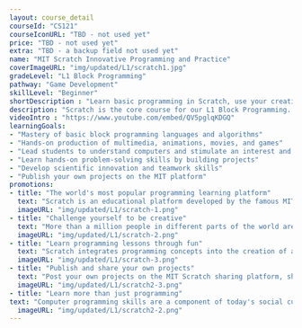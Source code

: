 ```yaml
---
layout: course_detail
courseId: "CS121"
courseIconURL: "TBD - not used yet"
price: "TBD - not used yet"
extra: "TBD - a backup field not used yet"
name: "MIT Scratch Innovative Programming and Practice"
coverImageURL: "img/updated/L1/scratch1.jpg"
gradeLevel: "L1 Block Programming"
pathway: "Game Development"
skillLevel: "Beginner"
shortDescription : "Learn basic programming in Scratch, use your creativity and share your work with young programmers from all over the world!"
description: "Scratch is the core course for our L1 Block Programming. By learning the programming platform for kids developed by MIT, students can quickly understand the concepts and basic syntax of programming and can create fun programming projects from the first lesson. Using Scratch, you can write your own interactive media, such as stories, games, and animations, and then you can share your ideas with the world. "
videoIntro : "https://www.youtube.com/embed/QV5pglqKDGQ"
learningGoals:
- "Mastery of basic block programming languages and algorithms"
- "Hands-on production of multimedia, animations, movies, and games"
- "Lead students to understand computers and stimulate an interest and passion for programming"
- "Learn hands-on problem-solving skills by building projects"
- "Develop scientific innovation and teamwork skills"
- "Publish your own projects on the MIT platform"
promotions:
- title: "The world's most popular programming learning platform"
  text: "Scratch is an educational platform developed by the famous MIT Media Lab for elementary and middle school students to learn computer programming. By using a more graphical and friendly programming language, students can quickly learn and create fun animations and game projects."
  imageURL: "img/updated/L1/scratch-1.png"
- title: "Challenge yourself to be creative"
  text: "More than a million people in different parts of the world are making their own Scratch projects, and more than 25 million projects have been posted on the Scratch sharing platform. Why don't you join this community and show us what your creativity is all about?"
  imageURL: "img/updated/L1/scratch-2.png"
- title: "Learn programming lessons through fun"
  text: "Scratch integrates programming concepts into the creation of animations and games. As you complete your project, you have already mastered the basic concepts of programming such as variables, loops, and functions, building a solid foundation for the next step of learning real programming."
  imageURL: "img/updated/L1/scratch-3.png"
- title: "Publish and share your own projects"
  text: "Post your own projects on the MIT Scratch sharing platform, share your work with small programmers all over the world, and let everyone give you credit for your creativity!"
  imageURL: "img/updated/L1/scratch2-3.png"
- title: "Learn more than just programming"
text: "Computer programming skills are a component of today's social culture. When you learn to program, you develop logical thinking, computational skills, innovation skills, and imagination at the same time!"
  imageURL: "img/updated/L1/scratch2-2.png"
---
```

